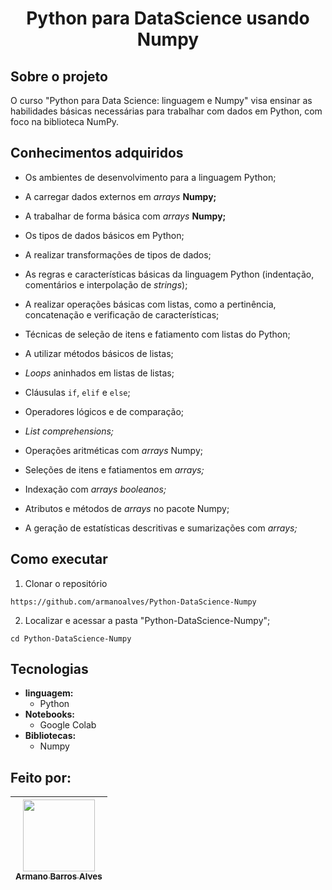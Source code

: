  # <p align="center" > Python para DataScience usando Numpy </p> 

## Sobre o projeto

O curso "Python para Data Science: linguagem e Numpy" visa ensinar as habilidades básicas necessárias para trabalhar com dados em Python, com foco na biblioteca NumPy.

## Conhecimentos adquiridos

- Os ambientes de desenvolvimento para a linguagem Python;

- A carregar dados externos em *arrays* **Numpy;**

- A trabalhar de forma básica com *arrays* **Numpy;**

- Os tipos de dados básicos em Python;

- A realizar transformações de tipos de dados;

- As regras e características básicas da linguagem Python (indentação, comentários e interpolação de *strings*);

- A realizar operações básicas com listas, como a pertinência, concatenação e verificação de características;

- Técnicas de seleção de itens e fatiamento com listas do Python;

- A utilizar métodos básicos de listas;

- *Loops* aninhados em listas de listas;

- Cláusulas `if`, `elif` e `else`;

- Operadores lógicos e de comparação;

- *List comprehensions;*

- Operações aritméticas com *arrays* Numpy;

- Seleções de itens e fatiamentos em *arrays;*

- Indexação com *arrays* *booleanos;*

- Atributos e métodos de *arrays* no pacote Numpy;

- A geração de estatísticas descritivas e sumarizações com *arrays;*


## Como executar
1. Clonar o repositório

  ```
  https://github.com/armanoalves/Python-DataScience-Numpy
  ```

2. Localizar e acessar a pasta "Python-DataScience-Numpy";

  ```
  cd Python-DataScience-Numpy
  ```

## Tecnologias

  * **linguagem:**  
    * Python
  * **Notebooks:**
    * Google Colab
  * **Bibliotecas:**
    * Numpy

## Feito por: 

| [<img src="https://avatars.githubusercontent.com/armanoalves" width=115><br><sub>Armano Barros Alves</sub>](https://github.com/armanoalves) |
| :---: |
